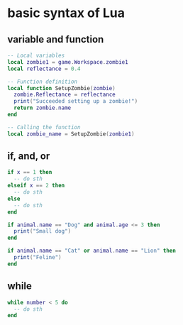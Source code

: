 # basic syntax of Lua

## variable and function

```lua
-- Local variables
local zombie1 = game.Workspace.zombie1
local reflectance = 0.4

-- Function definition
local function SetupZombie(zombie)
  zombie.Reflectance = reflectance
  print("Succeeded setting up a zombie!")
  return zombie.name
end

-- Calling the function
local zombie_name = SetupZombie(zombie1)
```

## if, and, or
```lua
if x == 1 then
  -- do sth
elseif x == 2 then
  -- do sth
else
  -- do sth
end
```
```lua
if animal.name == "Dog" and animal.age <= 3 then
  print("Small dog")
end
```
```lua
if animal.name == "Cat" or animal.name == "Lion" then
  print("Feline")
end
```

## while
```lua
while number < 5 do
  -- do sth
end
```
